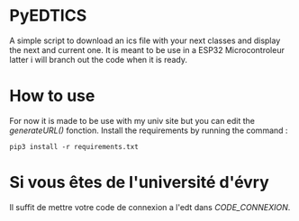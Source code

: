 # PyEDTICS
A simple script to download an ics file with your next classes and display the next and current one. It is meant to be use in a ESP32 Microcontroleur latter i will branch out the code when it is ready.
# How to use
For now it is made to be use with my univ site but you can edit the *generateURL()* fonction. Install the requirements by running the command :  
```
pip3 install -r requirements.txt
```
# Si vous êtes de l'université d'évry
Il suffit de mettre votre code de connexion a l'edt dans *CODE_CONNEXION*.

